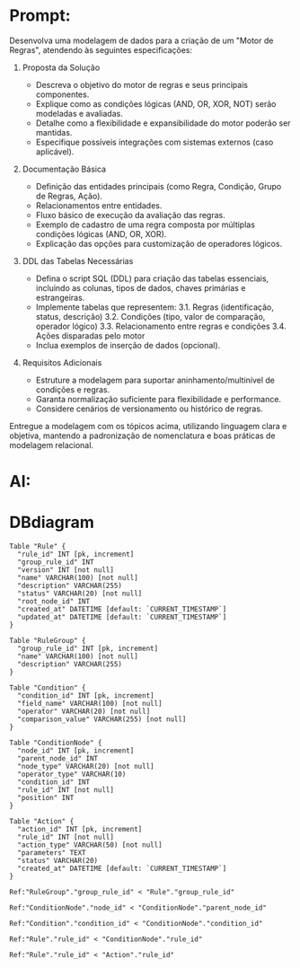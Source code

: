 # Prompt:
Desenvolva uma modelagem de dados para a criação de um "Motor de Regras", atendendo às seguintes especificações:

1. Proposta da Solução
   * Descreva o objetivo do motor de regras e seus principais componentes.
   * Explique como as condições lógicas (AND, OR, XOR, NOT) serão modeladas e avaliadas.
   * Detalhe como a flexibilidade e expansibilidade do motor poderão ser mantidas.
   * Especifique possíveis integrações com sistemas externos (caso aplicável).

2. Documentação Básica
   * Definição das entidades principais (como Regra, Condição, Grupo de Regras, Ação).
   * Relacionamentos entre entidades.
   * Fluxo básico de execução da avaliação das regras.
   * Exemplo de cadastro de uma regra composta por múltiplas condições lógicas (AND, OR, XOR).
   * Explicação das opções para customização de operadores lógicos.

3. DDL das Tabelas Necessárias
   * Defina o script SQL (DDL) para criação das tabelas essenciais, incluindo as colunas, tipos de dados, chaves primárias e estrangeiras.
   * Implemente tabelas que representem:
      3.1. Regras (identificação, status, descrição)
      3.2. Condições (tipo, valor de comparação, operador lógico)
      3.3. Relacionamento entre regras e condições
      3.4. Ações disparadas pelo motor
    * Inclua exemplos de inserção de dados (opcional).

4. Requisitos Adicionais
   * Estruture a modelagem para suportar aninhamento/multinível de condições e regras.
   * Garanta normalização suficiente para flexibilidade e performance.
   * Considere cenários de versionamento ou histórico de regras.

Entregue a modelagem com os tópicos acima, utilizando linguagem clara e objetiva, mantendo a padronização de nomenclatura e boas práticas de modelagem relacional.

# AI:


# DBdiagram
```
Table "Rule" {
  "rule_id" INT [pk, increment]
  "group_rule_id" INT
  "version" INT [not null]
  "name" VARCHAR(100) [not null]
  "description" VARCHAR(255)
  "status" VARCHAR(20) [not null]
  "root_node_id" INT
  "created_at" DATETIME [default: `CURRENT_TIMESTAMP`]
  "updated_at" DATETIME [default: `CURRENT_TIMESTAMP`]
}

Table "RuleGroup" {
  "group_rule_id" INT [pk, increment]
  "name" VARCHAR(100) [not null]
  "description" VARCHAR(255)
}

Table "Condition" {
  "condition_id" INT [pk, increment]
  "field_name" VARCHAR(100) [not null]
  "operator" VARCHAR(20) [not null]
  "comparison_value" VARCHAR(255) [not null]
}

Table "ConditionNode" {
  "node_id" INT [pk, increment]
  "parent_node_id" INT
  "node_type" VARCHAR(20) [not null]
  "operator_type" VARCHAR(10)
  "condition_id" INT
  "rule_id" INT [not null]
  "position" INT
}

Table "Action" {
  "action_id" INT [pk, increment]
  "rule_id" INT [not null]
  "action_type" VARCHAR(50) [not null]
  "parameters" TEXT
  "status" VARCHAR(20)
  "created_at" DATETIME [default: `CURRENT_TIMESTAMP`]
}

Ref:"RuleGroup"."group_rule_id" < "Rule"."group_rule_id"

Ref:"ConditionNode"."node_id" < "ConditionNode"."parent_node_id"

Ref:"Condition"."condition_id" < "ConditionNode"."condition_id"

Ref:"Rule"."rule_id" < "ConditionNode"."rule_id"

Ref:"Rule"."rule_id" < "Action"."rule_id"
```
